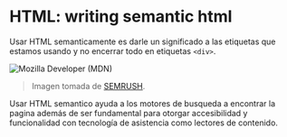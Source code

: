 # HTML: writing semantic html

Usar HTML semanticamente es darle un significado a las etiquetas que estamos usando y no encerrar todo en etiquetas `<div>`.

![Mozilla Developer (MDN)](https://static.semrush.com/blog/uploads/media/0a/0f/0a0fd07d0a6ee7a7f893b0e21379c0ae/ES-Semantic-Search-Non-Semantic.webp)

> Imagen tomada de [SEMRUSH](https://es.semrush.com/blog/html-semantico/).

Usar HTML semantico ayuda a los motores de busqueda a encontrar la pagina además de ser fundamental para otorgar accesibilidad y funcionalidad con tecnología de asistencia como lectores de contenido.

